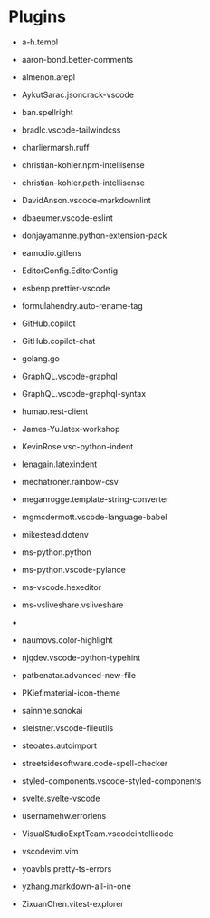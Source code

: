 # Plugins

- a-h.templ

- aaron-bond.better-comments

- almenon.arepl

- AykutSarac.jsoncrack-vscode

- ban.spellright

- bradlc.vscode-tailwindcss

- charliermarsh.ruff

- christian-kohler.npm-intellisense

- christian-kohler.path-intellisense

- DavidAnson.vscode-markdownlint

- dbaeumer.vscode-eslint

- donjayamanne.python-extension-pack

- eamodio.gitlens

- EditorConfig.EditorConfig

- esbenp.prettier-vscode

- formulahendry.auto-rename-tag

- GitHub.copilot

- GitHub.copilot-chat

- golang.go

- GraphQL.vscode-graphql

- GraphQL.vscode-graphql-syntax

- humao.rest-client

- James-Yu.latex-workshop

- KevinRose.vsc-python-indent

- lenagain.latexindent

- mechatroner.rainbow-csv

- meganrogge.template-string-converter

- mgmcdermott.vscode-language-babel

- mikestead.dotenv

- ms-python.python

- ms-python.vscode-pylance

- ms-vscode.hexeditor

- ms-vsliveshare.vsliveshare
- 
- naumovs.color-highlight

- njqdev.vscode-python-typehint

- patbenatar.advanced-new-file

- PKief.material-icon-theme

- sainnhe.sonokai

- sleistner.vscode-fileutils

- steoates.autoimport

- streetsidesoftware.code-spell-checker

- styled-components.vscode-styled-components

- svelte.svelte-vscode

- usernamehw.errorlens

- VisualStudioExptTeam.vscodeintellicode

- vscodevim.vim

- yoavbls.pretty-ts-errors

- yzhang.markdown-all-in-one

- ZixuanChen.vitest-explorer
